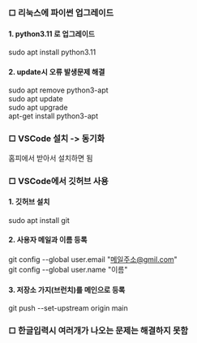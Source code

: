 ### □ 리눅스에 파이썬 업그레이드

#### 1. python3.11 로 업그레이드
sudo apt install python3.11

#### 2. update시 오류 발생문제 해결
sudo apt remove  python3-apt<br>
sudo apt update<br>
sudo apt upgrade<br>
apt-get install python3-apt

### □ VSCode 설치 -> 동기화
홈피에서 받아서 설치하면 됨

### □ VSCode에서 깃허브 사용

#### 1. 깃허브 설치
sudo apt install git

#### 2. 사용자 메일과 이름 등록
git config --global user.email "메일주소@gmil.com"<br>
git config --global user.name "이름"

#### 3. 저장소 가지(브런치)를 메인으로 등록
git push --set-upstream origin main

### □ 한글입력시 여러개가 나오는 문제는 해결하지 못함
